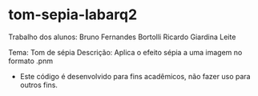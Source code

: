 tom-sepia-labarq2
=================

Trabalho dos alunos:
Bruno Fernandes Bortolli
Ricardo Giardina Leite

Tema: Tom de sépia
Descrição: Aplica o efeito sépia a uma imagem no formato .pnm

- Este código é desenvolvido para fins acadêmicos, não fazer uso para outros fins.
